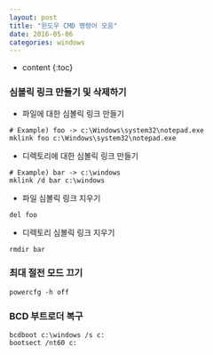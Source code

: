 ```yaml
---
layout: post
title: "윈도우 CMD 명령어 모음"
date: 2016-05-06
categories: windows
---
```


* content
{:toc}

### 심볼릭 링크 만들기 및 삭제하기

- 파일에 대한 심볼릭 링크 만들기

```
# Example) foo -> c:\Windows\system32\notepad.exe
mklink foo c:\Windows\system32\notepad.exe
```

- 디렉토리에 대한 심볼릭 링크 만들기

```
# Example) bar -> c:\windows
mklink /d bar c:\windows
```

- 파일 심볼릭 링크 지우기

```
del foo
```

- 디렉토리 심볼릭 링크 지우기

```
rmdir bar
```


### 최대 절전 모드 끄기

```
powercfg -h off
```


### BCD 부트로더 복구

```
bcdboot c:\windows /s c:
bootsect /nt60 c:
```
